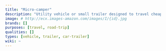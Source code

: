 ```yaml
---
title: "Micro-camper"
description: "Utility vehicle or small trailer designed to travel cheaply."
image: # http://ecx.images-amazon.com/images/I/{id}.jpg
brands: []
purposes: [travel, road-trip]
qualities: []
types: [vehicle, trailer, car-trailer]
wiki: ~
---
```

